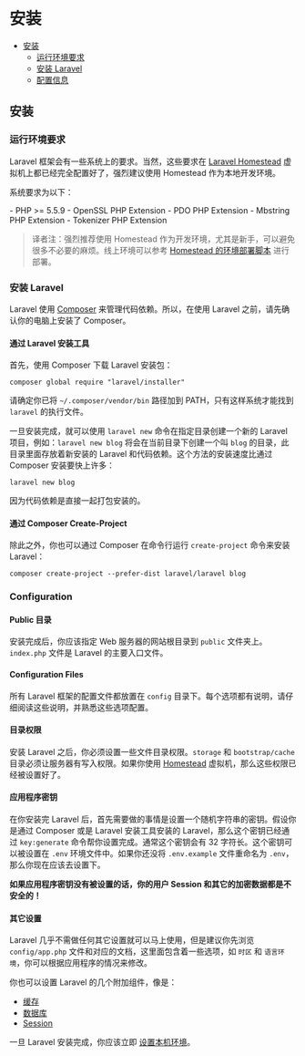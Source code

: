 # 安装

- [安装](#installation)
    - [运行环境要求](#server-requirements)
    - [安装 Laravel](#installing-laravel)
    - [配置信息](#configuration)

<a name="installation"></a>
## 安装

<a name="server-requirements"></a>
### 运行环境要求

Laravel 框架会有一些系统上的要求。当然，这些要求在 [Laravel Homestead](/docs/{{version}}/homestead) 虚拟机上都已经完全配置好了，强烈建议使用 Homestead 作为本地开发环境。

系统要求为以下：

<div class="content-list" markdown="1">
- PHP >= 5.5.9
- OpenSSL PHP Extension
- PDO PHP Extension
- Mbstring PHP Extension
- Tokenizer PHP Extension
</div>

> 译者注：强烈推荐使用 Homestead 作为开发环境，尤其是新手，可以避免很多不必要的麻烦。线上环境可以参考 [Homestead 的环境部署脚本](https://github.com/laravel/settler/blob/master/scripts/provision.sh) 进行部署。

<a name="installing-laravel"></a>
### 安装 Laravel

Laravel 使用 [Composer](http://getcomposer.org) 来管理代码依赖。所以，在使用 Laravel 之前，请先确认你的电脑上安装了 Composer。

#### 通过 Laravel 安装工具

首先，使用 Composer 下载 Laravel 安装包：

    composer global require "laravel/installer"

请确定你已将 `~/.composer/vendor/bin` 路径加到 PATH，只有这样系统才能找到 `laravel` 的执行文件。

一旦安装完成，就可以使用 `laravel new` 命令在指定目录创建一个新的 Laravel 项目，例如：`laravel new blog` 将会在当前目录下创建一个叫 `blog` 的目录，此目录里面存放着新安装的 Laravel 和代码依赖。这个方法的安装速度比通过 Composer 安装要快上许多：

    laravel new blog

因为代码依赖是直接一起打包安装的。

#### 通过 Composer Create-Project

除此之外，你也可以通过 Composer 在命令行运行 `create-project` 命令来安装 Laravel：

    composer create-project --prefer-dist laravel/laravel blog


<a name="configuration"></a>
### Configuration

#### Public 目录

安装完成后，你应该指定 Web 服务器的网站根目录到 `public` 文件夹上。`index.php` 文件是 Laravel 的主要入口文件。

#### Configuration Files

所有 Laravel 框架的配置文件都放置在 `config` 目录下。每个选项都有说明，请仔细阅读这些说明，并熟悉这些选项配置。

#### 目录权限

安装 Laravel 之后，你必须设置一些文件目录权限。`storage` 和 `bootstrap/cache` 目录必须让服务器有写入权限。如果你使用 [Homestead](/docs/{{version}}/homestead) 虚拟机，那么这些权限已经被设置好了。

#### 应用程序密钥

在你安装完 Laravel 后，首先需要做的事情是设置一个随机字符串的密钥。假设你是通过 Composer 或是 Laravel 安装工具安装的 Laravel，那么这个密钥已经通过 `key:generate` 命令帮你设置完成。通常这个密钥会有 32 字符长。这个密钥可以被设置在 `.env` 环境文件中。如果你还没将 `.env.example` 文件重命名为 `.env`，那么你现在应该去设置下。

**如果应用程序密钥没有被设置的话，你的用户 Session 和其它的加密数据都是不安全的！**

#### 其它设置

Laravel 几乎不需做任何其它设置就可以马上使用，但是建议你先浏览 `config/app.php` 文件和对应的文档，这里面包含着一些选项，如 `时区` 和 `语言环境`，你可以根据应用程序的情况来修改。

你也可以设置 Laravel 的几个附加组件，像是：

- [缓存](/docs/{{version}}/cache#configuration)
- [数据库](/docs/{{version}}/database#configuration)
- [Session](/docs/{{version}}/session#configuration)

一旦 Laravel 安装完成，你应该立即 [设置本机环境](/docs/{{version}}/installation#environment-configuration)。

